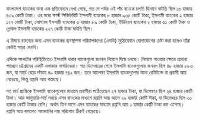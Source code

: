 বাংলাদেশ ব্যাংকের অন্য এক প্রতিবেদনে দেখা গেছে, গত মে পর্যন্ত ওই পাঁচ ব্যাংকে চলতি হিসাবে ঘাটতি ছিল ১৬ হাজার ৪৩৯ কোটি টাকা। এর মধ্যে ফার্স্ট সিকিউরিটি ইসলামী ব্যাংকের ৮ হাজার ৯৩৫ কোটি টাকা, ইসলামী ব্যাংকের ২ হাজার ১২৭ কোটি টাকা, সোশ্যাল ইসলামী ব্যাংকের ৩ হাজার ৮৯ কোটি টাকা, ইউনিয়ন ব্যাংকের ২ হাজার ৬১ কোটি টাকা ও গ্লোবাল ইসলামী ব্যাংকের ২২৭ কোটি টাকা ঘাটতি ছিল।

এ বিষয়ে বক্তব্যের জন্য এসব ব্যাংকের ব্যবস্থাপনা পরিচালকদের (এমডি) মুঠোফোনে যোগাযোগের চেষ্টা করা হলেও তাঁরা কেউই সাড়া দেননি।

এদিকে সংকটের পরিস্থিতিতেও ইসলামি ধারার ব্যাংকগুলো জনবল নিয়োগ দিয়ে চলছে। নিয়োগ পাওয়ার ক্ষেত্রে প্রাধান্য পাচ্ছেন চট্টগ্রামের একটি এলাকার নাগরিকেরা। গত ডিসেম্বরের শেষে ইসলামি ব্যাংকগুলোয় জনবল ছিল ৪৮ হাজার ৮৮৩ জন, যা মার্চে বেড়ে দাঁড়ায় ৪৯ হাজার ৭৪২ জন। তবে আলোচ্য ইসলামি ব্যাংকগুলোর আনা রেমিট্যান্স বা প্রবাসী আয় বেড়েছে, কিন্তু রপ্তানি আয় কমেছে।

গত মার্চ প্রান্তিকে ইসলামি ব্যাংকগুলোর মাধ্যমে প্রবাসীরা পাঠিয়েছেন ২৭ হাজার টাকা, যা ডিসেম্বরে ছিল ২৪ হাজার কোটি টাকা। আর জানুয়ারি-মার্চ সময়ে এসব ব্যাংকের মাধ্যমে রপ্তানি আয় আসে ২৯ হাজার কোটি টাকা, যা ডিসেম্বরে ছিল ৩০ হাজার কোটি টাকার বেশি। অর্থাৎ তিন মাসে এসব ব্যাংকের মাধ্যমে রপ্তানি আয় ১ হাজার কোটি টাকা কম এসেছে। রপ্তানি আয় কমলেও আমদানির দায় পরিশোধ ঠিকই বেড়েছে।
